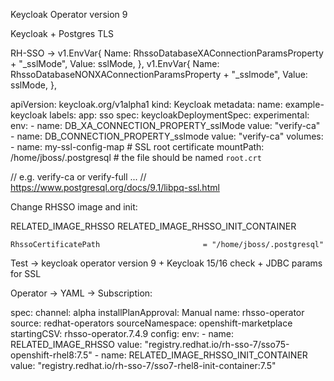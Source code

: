 

Keycloak Operator version 9

Keycloak + Postgres TLS


RH-SSO ->
  			v1.EnvVar{
					Name:  RhssoDatabaseXAConnectionParamsProperty + "_sslMode",
					Value: sslMode,
				},
				v1.EnvVar{
					Name:  RhssoDatabaseNONXAConnectionParamsProperty + "_sslmode",
					Value: sslMode,
				},


apiVersion: keycloak.org/v1alpha1
kind: Keycloak
metadata:
  name: example-keycloak
  labels:
    app: sso
spec:
  keycloakDeploymentSpec:
    experimental:
      env:
        - name: DB_XA_CONNECTION_PROPERTY_sslMode
          value: "verify-ca"
        - name: DB_CONNECTION_PROPERTY_sslmode
          value: "verify-ca"
      volumes:
        - name: my-ssl-config-map # SSL root certificate
          mountPath: /home/jboss/.postgresql # the file should be named `root.crt`

// e.g. verify-ca or verify-full ...
// https://www.postgresql.org/docs/9.1/libpq-ssl.html


Change RHSSO image and init:

RELATED_IMAGE_RHSSO
RELATED_IMAGE_RHSSO_INIT_CONTAINER

	RhssoCertificatePath                       = "/home/jboss/.postgresql"


Test -> keycloak operator version 9 + Keycloak 15/16 check + JDBC params for SSL


Operator -> YAML -> Subscription:

spec:
  channel: alpha
  installPlanApproval: Manual
  name: rhsso-operator
  source: redhat-operators
  sourceNamespace: openshift-marketplace
  startingCSV: rhsso-operator.7.4.9
  config:
    env:
    - name: RELATED_IMAGE_RHSSO
      value: "registry.redhat.io/rh-sso-7/sso75-openshift-rhel8:7.5"
    - name: RELATED_IMAGE_RHSSO_INIT_CONTAINER
      value: "registry.redhat.io/rh-sso-7/sso7-rhel8-init-container:7.5"
